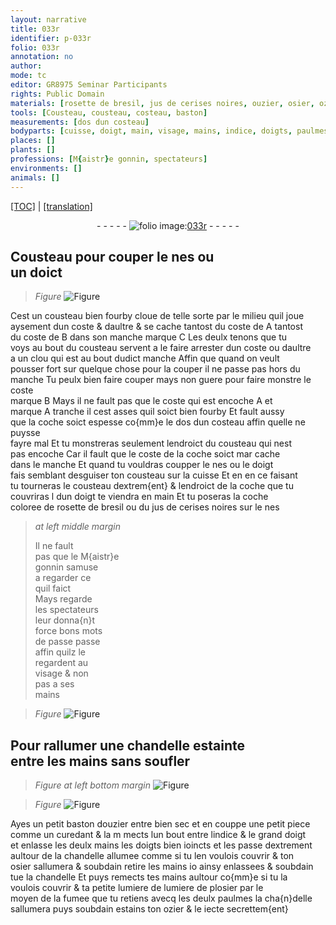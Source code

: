 ```yaml
---
layout: narrative
title: 033r
identifier: p-033r
folio: 033r
annotation: no
author:
mode: tc
editor: GR8975 Seminar Participants
rights: Public Domain
materials: [rosette de bresil, jus de cerises noires, ouzier, osier, ozier]
tools: [Cousteau, cousteau, costeau, baston]
measurements: [dos dun costeau]
bodyparts: [cuisse, doigt, main, visage, mains, indice, doigts, paulmes]
places: []
plants: []
professions: [M{aistr}e gonnin, spectateurs]
environments: []
animals: []
---
```


<p><a href="{{ site.baseurl }}/diplomatic/">[TOC]</a> | <a href="{{ site.baseurl }}/texts/p-033r_tl/" target="_blank">[translation]</a></p><div class="folio" align="center">- - - - - <a href="http://gallica.bnf.fr/ark:/12148/btv1b10500001g/f71.image" target="_blank"><img src="https://cu-mkp.github.io/2017-workshop-edition/assets/photo-icon.png" alt="folio image: " style="display:inline-block; margin-bottom:-3px;"/>033r</a> - - - - - </div>  
  

## <span class="tl">Cousteau</span> pour couper le nes ou<br/> un doict

 
> *Figure*
> <a href="https://drive.google.com/open?id=0B9-oNrvWdlO5RWlDQlc4cU5HN3M" target="_blank"><img src="https://cu-mkp.github.io/GR8975-edition/assets/photo-icon.png" alt="Figure" style="display:inline-block; margin-bottom:-3px;"/></a>
 
Cest un <span class="tl">cousteau</span> bien fourby cloue de telle sorte par le milieu quil joue<br/> aysement dun coste & daultre & se cache tantost du coste de <span class="del"></span> A tantost<br/> du coste de B dans son manche marque C Les deulx tenons que tu<br/> voys au bout du <span class="tl">cousteau</span> servent a le faire arrester dun coste ou daultre<br/> a un clou qui est au bout dudict manche Affin que quand on veult<br/> pousser fort <span class="add">sur</span> quelque chose pour la couper il ne passe pas hors du<br/> manche Tu peulx bien faire couper <span class="add">mays non guere</span> pour faire monstre le coste<br/> marque B Mays il ne fault pas que le coste qui est encoche <span class="del">A</span> et<br/> marque A tranche <span class="del">il</span> cest asses quil soict bien fourby Et fault aussy<br/> que la coche soict espesse co{mm}e le <span class="ms">dos dun <span class="tl">costeau</span></span> affin quelle ne puysse<br/> fayre mal Et tu monstreras seulement lendroict du <span class="tl">cousteau</span> qui nest<br/> pas encoche Car il fault que le coste de la coche soict <span class="del">mar</span> cache<br/> dans le manche Et quand tu vouldras coupper le nes ou le doigt<br/> fais semblant desguiser ton <span class="tl">cousteau</span> sur la <span class="bp">cuisse</span> Et en <span class="del">en</span> ce faisant<br/> tu tourneras le <span class="tl">cousteau</span> dextrem{ent} & lendroict de la coche que tu<br/> couvriras <span class="del">l</span> dun <span class="bp">doigt</span> te viendra en <span class="bp">main</span> Et tu poseras la coche<br/> coloree de <span class="m">rosette de bresil</span> ou du <span class="m">jus de cerises noires</span> sur le nes
 
> *at left middle margin*
> 
> 
>   Il ne fault<br/> pas que le <span class="pro">M{aistr}e<br/> gonnin</span> samuse<br/> a regarder ce<br/> quil faict<br/> Mays regarde<br/> les <span class="pro">spectateurs</span><br/> leur donna{n}t<br/> force bons mots<br/> de passe passe<br/> affin quilz le<br/> regardent au<br/> <span class="bp">visage</span> & non<br/> pas a ses<br/> <span class="bp">mains</span>
 
 
  
> *Figure*
> <a href="https://drive.google.com/open?id=0B9-oNrvWdlO5TXhGbkNoNTFHZ0E" target="_blank"><img src="https://cu-mkp.github.io/GR8975-edition/assets/photo-icon.png" alt="Figure" style="display:inline-block; margin-bottom:-3px;"/></a>
 

## Pour rallumer une chandelle estainte<br/> entre les mains sans soufler

 
> *Figure*
> *at left bottom margin*
> <a href="https://drive.google.com/open?id=0B9-oNrvWdlO5SFNtME0xWURubzA" target="_blank"><img src="https://cu-mkp.github.io/GR8975-edition/assets/photo-icon.png" alt="Figure" style="display:inline-block; margin-bottom:-3px;"/></a>
 
> *Figure*
> <a href="https://drive.google.com/open?id=0B9-oNrvWdlO5Mm1OS0lQRUpVZGs" target="_blank"><img src="https://cu-mkp.github.io/GR8975-edition/assets/photo-icon.png" alt="Figure" style="display:inline-block; margin-bottom:-3px;"/></a>
 
Ayes un petit <span class="tl">baston</span> d<span class="m">ouzier</span> <span class="del">entre</span> bien sec et en couppe une petit piece<br/> comme un curedant & <span class="del">la m</span> mects lun bout entre l<span class="bp">indice</span> & le grand <span class="bp">doigt</span><br/> et enlasse les deulx <span class="bp">mains</span> les <span class="bp">doigts</span> bien ioincts et les passe dextrement<br/> aultour de la chandelle allumee comme si tu len voulois couvrir & ton<br/> <span class="m">osier</span> sallumera & soubdain retire les <span class="bp">mains</span> <span class="del">io</span> ainsy enlassees & soubdain<br/> tue la chandelle Et puys remects tes <span class="bp">mains</span> aultour co{mm}e si tu la<br/> voulois couvrir & ta petite lumiere de <span class="del">lumiere de p</span>l<span class="m">osier</span> par le<br/> moyen de la fumee que tu retiens avecq les deulx <span class="bp">paulmes</span> la cha{n}delle<br/> sallumera puys soubdain estains ton <span class="m">ozier</span> & le iecte secrettem{ent}
 
